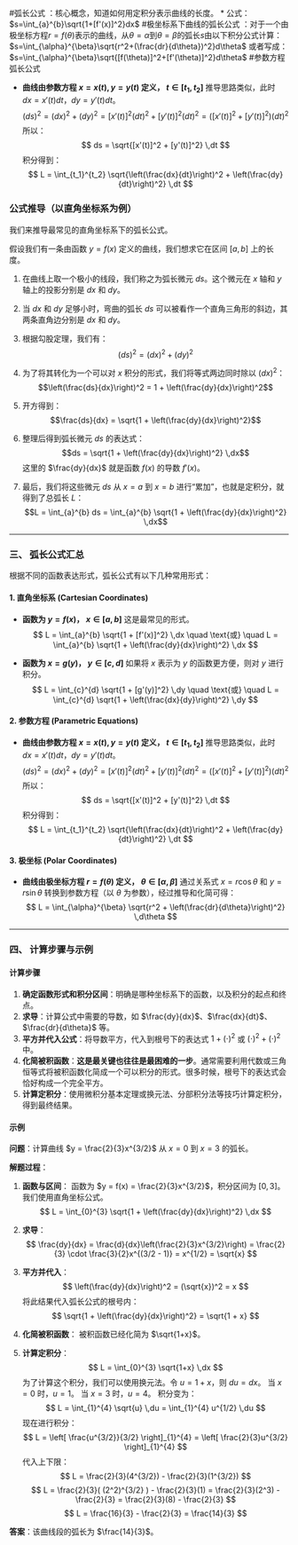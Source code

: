#弧长公式 ：核心概念，知道如何用定积分表示曲线的长度。
    *   公式：$s=\int_{a}^{b}\sqrt{1+[f'(x)]^2}dx$
 #极坐标系下曲线的弧长公式 ：对于一个由极坐标方程$r=f(\theta)$表示的曲线，从$\theta=\alpha$到$\theta=\beta$的弧长$s$由以下积分公式计算：
    $s=\int_{\alpha}^{\beta}\sqrt{r^2+(\frac{dr}{d\theta})^2}d\theta$
    或者写成：
    $s=\int_{\alpha}^{\beta}\sqrt{[f(\theta)]^2+[f'(\theta)]^2}d\theta$
#参数方程弧长公式 
*   **曲线由参数方程 $x = x(t), y = y(t)$ 定义， $t \in [t_1, t_2]$**
    推导思路类似，此时 $dx = x'(t)dt$，$dy = y'(t)dt$。
    $$(ds)^2 = (dx)^2 + (dy)^2 = [x'(t)]^2(dt)^2 + [y'(t)]^2(dt)^2 = \left( [x'(t)]^2 + [y'(t)]^2 \right) (dt)^2$$
    所以：
    $$ ds = \sqrt{[x'(t)]^2 + [y'(t)]^2} \,dt $$
    积分得到：
    $$ L = \int_{t_1}^{t_2} \sqrt{\left(\frac{dx}{dt}\right)^2 + \left(\frac{dy}{dt}\right)^2} \,dt $$



###  公式推导（以直角坐标系为例）

我们来推导最常见的直角坐标系下的弧长公式。

假设我们有一条由函数 $y = f(x)$ 定义的曲线，我们想求它在区间 $[a, b]$ 上的长度。

1.  在曲线上取一个极小的线段，我们称之为弧长微元 $ds$。这个微元在 $x$ 轴和 $y$ 轴上的投影分别是 $dx$ 和 $dy$。

2.  当 $dx$ 和 $dy$ 足够小时，弯曲的弧长 $ds$ 可以被看作一个直角三角形的斜边，其两条直角边分别是 $dx$ 和 $dy$。

    

3.  根据勾股定理，我们有：
    $$(ds)^2 = (dx)^2 + (dy)^2$$

4.  为了将其转化为一个可以对 $x$ 积分的形式，我们将等式两边同时除以 $(dx)^2$：
    $$\left(\frac{ds}{dx}\right)^2 = 1 + \left(\frac{dy}{dx}\right)^2$$

5.  开方得到：
    $$\frac{ds}{dx} = \sqrt{1 + \left(\frac{dy}{dx}\right)^2}$$

6.  整理后得到弧长微元 $ds$ 的表达式：
    $$ds = \sqrt{1 + \left(\frac{dy}{dx}\right)^2} \,dx$$
    这里的 $\frac{dy}{dx}$ 就是函数 $f(x)$ 的导数 $f'(x)$。

7.  最后，我们将这些微元 $ds$ 从 $x=a$ 到 $x=b$ 进行“累加”，也就是定积分，就得到了总弧长 $L$：
    $$L = \int_{a}^{b} ds = \int_{a}^{b} \sqrt{1 + \left(\frac{dy}{dx}\right)^2} \,dx$$

---

### 三、 弧长公式汇总

根据不同的函数表达形式，弧长公式有以下几种常用形式：

#### 1. 直角坐标系 (Cartesian Coordinates)

*   **函数为 $y = f(x)$， $x \in [a, b]$**
    这是最常见的形式。
    $$ L = \int_{a}^{b} \sqrt{1 + [f'(x)]^2} \,dx \quad \text{或} \quad L = \int_{a}^{b} \sqrt{1 + \left(\frac{dy}{dx}\right)^2} \,dx $$

*   **函数为 $x = g(y)$， $y \in [c, d]$**
    如果将 $x$ 表示为 $y$ 的函数更方便，则对 $y$ 进行积分。
    $$ L = \int_{c}^{d} \sqrt{1 + [g'(y)]^2} \,dy \quad \text{或} \quad L = \int_{c}^{d} \sqrt{1 + \left(\frac{dx}{dy}\right)^2} \,dy $$

#### 2. 参数方程 (Parametric Equations)

*   **曲线由参数方程 $x = x(t), y = y(t)$ 定义， $t \in [t_1, t_2]$**
    推导思路类似，此时 $dx = x'(t)dt$，$dy = y'(t)dt$。
    $$(ds)^2 = (dx)^2 + (dy)^2 = [x'(t)]^2(dt)^2 + [y'(t)]^2(dt)^2 = \left( [x'(t)]^2 + [y'(t)]^2 \right) (dt)^2$$
    所以：
    $$ ds = \sqrt{[x'(t)]^2 + [y'(t)]^2} \,dt $$
    积分得到：
    $$ L = \int_{t_1}^{t_2} \sqrt{\left(\frac{dx}{dt}\right)^2 + \left(\frac{dy}{dt}\right)^2} \,dt $$

#### 3. 极坐标 (Polar Coordinates)

*   **曲线由极坐标方程 $r = f(\theta)$ 定义， $\theta \in [\alpha, \beta]$**
    通过关系式 $x = r\cos\theta$ 和 $y = r\sin\theta$ 转换到参数方程（以 $\theta$ 为参数），经过推导和化简可得：
    $$ L = \int_{\alpha}^{\beta} \sqrt{r^2 + \left(\frac{dr}{d\theta}\right)^2} \,d\theta $$

---

### 四、 计算步骤与示例

#### 计算步骤

1.  **确定函数形式和积分区间**：明确是哪种坐标系下的函数，以及积分的起点和终点。
2.  **求导**：计算公式中需要的导数，如 $\frac{dy}{dx}$、$\frac{dx}{dt}$、$\frac{dr}{d\theta}$ 等。
3.  **平方并代入公式**：将导数平方，代入到根号下的表达式 $1+(\cdot)^2$ 或 $(\cdot)^2+(\cdot)^2$ 中。
4.  **化简被积函数**：**这是最关键也往往是最困难的一步**。通常需要利用代数或三角恒等式将被积函数化简成一个可以积分的形式。很多时候，根号下的表达式会恰好构成一个完全平方。
5.  **计算定积分**：使用微积分基本定理或换元法、分部积分法等技巧计算定积分，得到最终结果。

#### 示例

**问题**：计算曲线 $y = \frac{2}{3}x^{3/2}$ 从 $x=0$ 到 $x=3$ 的弧长。

**解题过程**：

1.  **函数与区间**：
    函数为 $y = f(x) = \frac{2}{3}x^{3/2}$，积分区间为 $[0, 3]$。我们使用直角坐标公式。
    $$ L = \int_{0}^{3} \sqrt{1 + \left(\frac{dy}{dx}\right)^2} \,dx $$

2.  **求导**：
    $$ \frac{dy}{dx} = \frac{d}{dx}\left(\frac{2}{3}x^{3/2}\right) = \frac{2}{3} \cdot \frac{3}{2}x^{(3/2 - 1)} = x^{1/2} = \sqrt{x} $$

3.  **平方并代入**：
    $$ \left(\frac{dy}{dx}\right)^2 = (\sqrt{x})^2 = x $$
    将此结果代入弧长公式的根号内：
    $$ \sqrt{1 + \left(\frac{dy}{dx}\right)^2} = \sqrt{1 + x} $$

4.  **化简被积函数**：
    被积函数已经化简为 $\sqrt{1+x}$。

5.  **计算定积分**：
    $$ L = \int_{0}^{3} \sqrt{1+x} \,dx $$
    为了计算这个积分，我们可以使用换元法。令 $u = 1+x$，则 $du = dx$。
    当 $x=0$ 时，$u=1$。
    当 $x=3$ 时，$u=4$。
    积分变为：
    $$ L = \int_{1}^{4} \sqrt{u} \,du = \int_{1}^{4} u^{1/2} \,du $$
    现在进行积分：
    $$ L = \left[ \frac{u^{3/2}}{3/2} \right]_{1}^{4} = \left[ \frac{2}{3}u^{3/2} \right]_{1}^{4} $$
    代入上下限：
    $$ L = \frac{2}{3}(4^{3/2}) - \frac{2}{3}(1^{3/2}) $$
    $$ L = \frac{2}{3}( (2^2)^{3/2} ) - \frac{2}{3}(1) = \frac{2}{3}(2^3) - \frac{2}{3} = \frac{2}{3}(8) - \frac{2}{3} $$
    $$ L = \frac{16}{3} - \frac{2}{3} = \frac{14}{3} $$

**答案**：该曲线段的弧长为 $\frac{14}{3}$。
